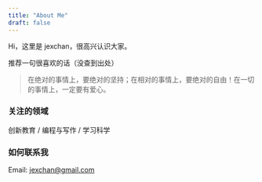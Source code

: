 ```yaml
---
title: "About Me"
draft: false
---
```


Hi，这里是 jexchan，很高兴认识大家。


推荐一句很喜欢的话（没查到出处）

> 在绝对的事情上，要绝对的坚持；在相对的事情上，要绝对的自由！在一切的事情上，一定要有爱心。

### 关注的领域

创新教育 / 编程与写作 / 学习科学

### 如何联系我

Email: jexchan@gmail.com